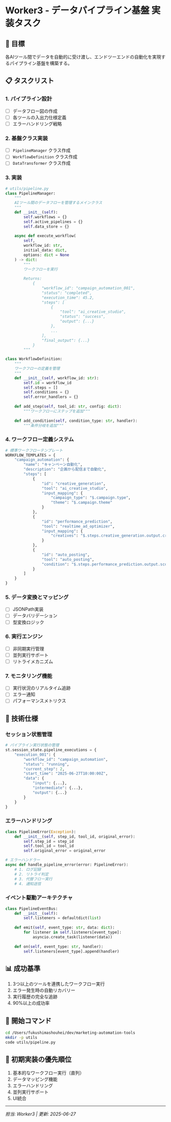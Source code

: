 # Worker3 - データパイプライン基盤 実装タスク

## 🎯 目標
各AIツール間でデータを自動的に受け渡し、エンドツーエンドの自動化を実現するパイプライン基盤を構築する。

## 📋 タスクリスト

### 1. パイプライン設計
- [ ] データフロー図の作成
- [ ] 各ツールの入出力仕様定義
- [ ] エラーハンドリング戦略

### 2. 基盤クラス実装
- [ ] `PipelineManager` クラス作成
- [ ] `WorkflowDefinition` クラス作成
- [ ] `DataTransformer` クラス作成

### 3. 実装
```python
# utils/pipeline.py
class PipelineManager:
    """
    AIツール間のデータフローを管理するメインクラス
    """
    def __init__(self):
        self.workflows = {}
        self.active_pipelines = {}
        self.data_store = {}
    
    async def execute_workflow(
        self,
        workflow_id: str,
        initial_data: dict,
        options: dict = None
    ) -> dict:
        """
        ワークフローを実行
        
        Returns:
            {
                "workflow_id": "campaign_automation_001",
                "status": "completed",
                "execution_time": 45.2,
                "steps": [
                    {
                        "tool": "ai_creative_studio",
                        "status": "success",
                        "output": {...}
                    },
                    ...
                ],
                "final_output": {...}
            }
        """

class WorkflowDefinition:
    """
    ワークフローの定義を管理
    """
    def __init__(self, workflow_id: str):
        self.id = workflow_id
        self.steps = []
        self.conditions = {}
        self.error_handlers = {}
    
    def add_step(self, tool_id: str, config: dict):
        """ワークフローにステップを追加"""
    
    def add_condition(self, condition_type: str, handler):
        """条件分岐を追加"""
```

### 4. ワークフロー定義システム
```python
# 標準ワークフローテンプレート
WORKFLOW_TEMPLATES = {
    "campaign_automation": {
        "name": "キャンペーン自動化",
        "description": "企画から配信まで自動化",
        "steps": [
            {
                "id": "creative_generation",
                "tool": "ai_creative_studio",
                "input_mapping": {
                    "campaign_type": "$.campaign.type",
                    "theme": "$.campaign.theme"
                }
            },
            {
                "id": "performance_prediction",
                "tool": "realtime_ad_optimizer",
                "input_mapping": {
                    "creatives": "$.steps.creative_generation.output.creatives"
                }
            },
            {
                "id": "auto_posting",
                "tool": "auto_posting",
                "condition": "$.steps.performance_prediction.output.score > 0.7"
            }
        ]
    }
}
```

### 5. データ変換とマッピング
- [ ] JSONPath実装
- [ ] データバリデーション
- [ ] 型変換ロジック

### 6. 実行エンジン
- [ ] 非同期実行管理
- [ ] 並列実行サポート
- [ ] リトライメカニズム

### 7. モニタリング機能
- [ ] 実行状況のリアルタイム追跡
- [ ] エラー通知
- [ ] パフォーマンスメトリクス

## 🔧 技術仕様

### セッション状態管理
```python
# パイプライン実行状態の管理
st.session_state.pipeline_executions = {
    "execution_001": {
        "workflow_id": "campaign_automation",
        "status": "running",
        "current_step": 2,
        "start_time": "2025-06-27T10:00:00Z",
        "data": {
            "input": {...},
            "intermediate": {...},
            "output": {...}
        }
    }
}
```

### エラーハンドリング
```python
class PipelineError(Exception):
    def __init__(self, step_id, tool_id, original_error):
        self.step_id = step_id
        self.tool_id = tool_id
        self.original_error = original_error

# エラーハンドラー
async def handle_pipeline_error(error: PipelineError):
    # 1. ログ記録
    # 2. リトライ判定
    # 3. 代替フロー実行
    # 4. 通知送信
```

### イベント駆動アーキテクチャ
```python
class PipelineEventBus:
    def __init__(self):
        self.listeners = defaultdict(list)
    
    def emit(self, event_type: str, data: dict):
        for listener in self.listeners[event_type]:
            asyncio.create_task(listener(data))
    
    def on(self, event_type: str, handler):
        self.listeners[event_type].append(handler)
```

## 📊 成功基準
1. 3つ以上のツールを連携したワークフロー実行
2. エラー発生時の自動リカバリー
3. 実行履歴の完全な追跡
4. 90%以上の成功率

## 🚀 開始コマンド
```bash
cd /Users/fukushimashouhei/dev/marketing-automation-tools
mkdir -p utils
code utils/pipeline.py
```

## 🎯 初期実装の優先順位
1. 基本的なワークフロー実行（直列）
2. データマッピング機能
3. エラーハンドリング
4. 並列実行サポート
5. UI統合

---
*担当: Worker3 | 更新: 2025-06-27*
